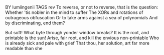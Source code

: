 BY	lumiingenii
TAGS	rev
To reverse, or not to reverse, that is the question:
Whether 'tis nobler in the mind to suffer
The XORs and rotations of outrageous obfuscation
Or to take arms against a sea of polynomials
And by discriminating, end them?

But soft! What byte through yonder window breaks?
It is the root, and printable is the sun!
Arise, fair root, and kill the envious non-printable
Who is already sick and pale with grief
That thou, her solution, art far more readable than she
